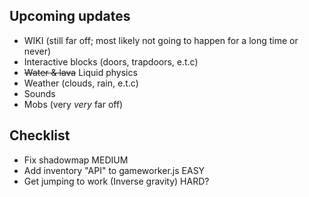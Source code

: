## Upcoming updates
- WIKI (still far off; most likely not going to happen for a long time or never)
- Interactive blocks (doors, trapdoors, e.t.c)
- ~~Water & lava~~ Liquid physics
- Weather (clouds, rain, e.t.c)
- Sounds
- Mobs (very *very* far off)

## Checklist  
 - Fix shadowmap MEDIUM   
 - Add inventory "API" to gameworker.js EASY  
 - Get jumping to work (Inverse gravity) HARD?  
